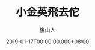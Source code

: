 ---
issue: 310
title: 小金英飛去佗
author: 後山人
date: 2019-01-17T00:00:00.000+08:00
topic: 懷想
difficulty: 1
wikidata: Q98095743
wikidata_link: https://www.wikidata.org/wiki/Q98095743
---